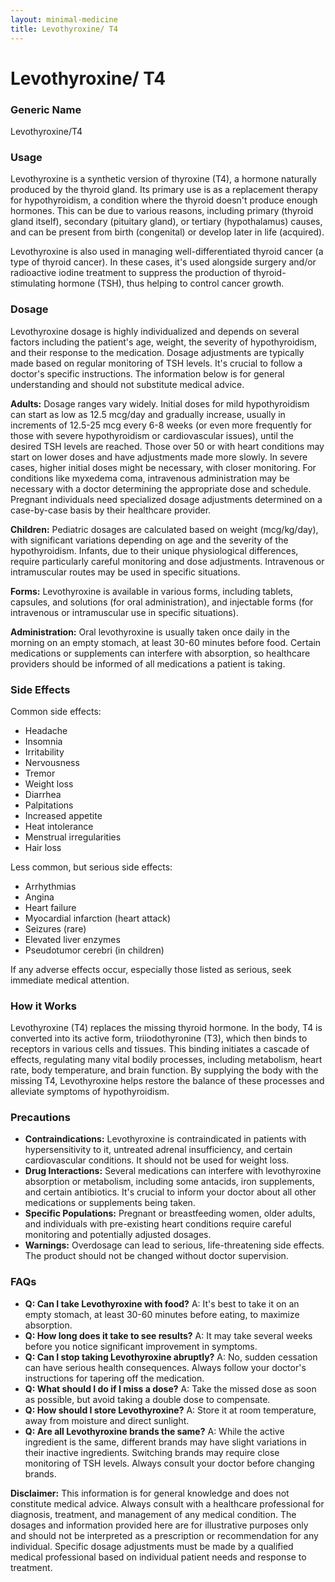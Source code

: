 ```yaml
---
layout: minimal-medicine
title: Levothyroxine/ T4
---
```


# Levothyroxine/ T4
### Generic Name
Levothyroxine/T4

### Usage

Levothyroxine is a synthetic version of thyroxine (T4), a hormone naturally produced by the thyroid gland.  Its primary use is as a replacement therapy for hypothyroidism, a condition where the thyroid doesn't produce enough hormones. This can be due to various reasons, including primary (thyroid gland itself), secondary (pituitary gland), or tertiary (hypothalamus) causes,  and can be present from birth (congenital) or develop later in life (acquired).

Levothyroxine is also used in managing well-differentiated thyroid cancer (a type of thyroid cancer). In these cases, it's used alongside surgery and/or radioactive iodine treatment to suppress the production of thyroid-stimulating hormone (TSH), thus helping to control cancer growth.  


### Dosage

Levothyroxine dosage is highly individualized and depends on several factors including the patient's age, weight, the severity of hypothyroidism, and their response to the medication.  Dosage adjustments are typically made based on regular monitoring of TSH levels. It's crucial to follow a doctor's specific instructions. The information below is for general understanding and should not substitute medical advice.

**Adults:**  Dosage ranges vary widely.  Initial doses for mild hypothyroidism can start as low as 12.5 mcg/day and gradually increase, usually in increments of 12.5-25 mcg every 6-8 weeks (or even more frequently for those with severe hypothyroidism or cardiovascular issues), until the desired TSH levels are reached.  Those over 50 or with heart conditions may start on lower doses and have adjustments made more slowly.  In severe cases, higher initial doses might be necessary, with closer monitoring. For conditions like myxedema coma, intravenous administration may be necessary with a doctor determining the appropriate dose and schedule. Pregnant individuals need specialized dosage adjustments determined on a case-by-case basis by their healthcare provider.

**Children:** Pediatric dosages are calculated based on weight (mcg/kg/day), with significant variations depending on age and the severity of the hypothyroidism.  Infants, due to their unique physiological differences, require particularly careful monitoring and dose adjustments. Intravenous or intramuscular routes may be used in specific situations.


**Forms:** Levothyroxine is available in various forms, including tablets, capsules, and solutions (for oral administration), and injectable forms (for intravenous or intramuscular use in specific situations).

**Administration:**  Oral levothyroxine is usually taken once daily in the morning on an empty stomach, at least 30-60 minutes before food. Certain medications or supplements can interfere with absorption, so healthcare providers should be informed of all medications a patient is taking.

### Side Effects

Common side effects:

* Headache
* Insomnia
* Irritability
* Nervousness
* Tremor
* Weight loss
* Diarrhea
* Palpitations
* Increased appetite
* Heat intolerance
* Menstrual irregularities
*  Hair loss

Less common, but serious side effects:

* Arrhythmias
* Angina
* Heart failure
* Myocardial infarction (heart attack)
* Seizures (rare)
* Elevated liver enzymes
* Pseudotumor cerebri (in children)

If any adverse effects occur, especially those listed as serious, seek immediate medical attention.


### How it Works

Levothyroxine (T4) replaces the missing thyroid hormone. In the body, T4 is converted into its active form, triiodothyronine (T3), which then binds to receptors in various cells and tissues. This binding initiates a cascade of effects, regulating many vital bodily processes, including metabolism, heart rate, body temperature, and brain function. By supplying the body with the missing T4, Levothyroxine helps restore the balance of these processes and alleviate symptoms of hypothyroidism.


### Precautions

* **Contraindications:** Levothyroxine is contraindicated in patients with hypersensitivity to it, untreated adrenal insufficiency, and certain cardiovascular conditions. It should not be used for weight loss.
* **Drug Interactions:** Several medications can interfere with levothyroxine absorption or metabolism, including some antacids, iron supplements, and certain antibiotics.  It's crucial to inform your doctor about all other medications or supplements being taken.
* **Specific Populations:**  Pregnant or breastfeeding women, older adults, and individuals with pre-existing heart conditions require careful monitoring and potentially adjusted dosages.
* **Warnings:**  Overdosage can lead to serious, life-threatening side effects.  The product should not be changed without doctor supervision.

### FAQs

* **Q: Can I take Levothyroxine with food?** A: It's best to take it on an empty stomach, at least 30-60 minutes before eating, to maximize absorption.
* **Q: How long does it take to see results?** A: It may take several weeks before you notice significant improvement in symptoms.
* **Q: Can I stop taking Levothyroxine abruptly?** A: No, sudden cessation can have serious health consequences. Always follow your doctor's instructions for tapering off the medication.
* **Q: What should I do if I miss a dose?** A: Take the missed dose as soon as possible, but avoid taking a double dose to compensate.
* **Q: How should I store Levothyroxine?** A: Store it at room temperature, away from moisture and direct sunlight.
* **Q: Are all Levothyroxine brands the same?** A: While the active ingredient is the same, different brands may have slight variations in their inactive ingredients. Switching brands may require close monitoring of TSH levels. Always consult your doctor before changing brands.


**Disclaimer:** This information is for general knowledge and does not constitute medical advice. Always consult with a healthcare professional for diagnosis, treatment, and management of any medical condition.  The dosages and information provided here are for illustrative purposes only and should not be interpreted as a prescription or recommendation for any individual.  Specific dosage adjustments must be made by a qualified medical professional based on individual patient needs and response to treatment.
